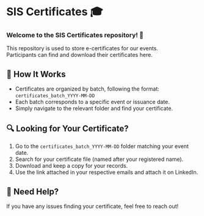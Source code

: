 # SIS Certificates 🎓

### Welcome to the **SIS Certificates** repository! 🎉

This repository is used to store e-certificates for our events.  
Participants can find and download their certificates here.

## 📜 How It Works
- Certificates are organized by batch, following the format:
  `certificates_batch_YYYY-MM-DD`
- Each batch corresponds to a specific event or issuance date.
- Simply navigate to the relevant folder and find your certificate.

## 🔍 Looking for Your Certificate?
1. Go to the `certificates_batch_YYYY-MM-DD` folder matching your event date.
2. Search for your certificate file (named after your registered name).
3. Download and keep a copy for your records.
4. Use the link attached in your respective emails and attach it on LinkedIn.

## 📩 Need Help?
If you have any issues finding your certificate, feel free to reach out!
